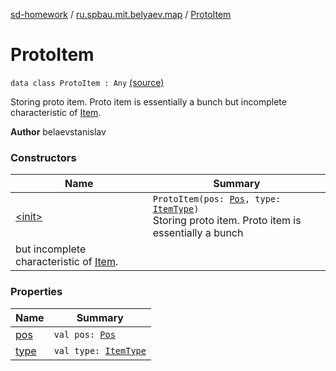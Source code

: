[sd-homework](../../index.md) / [ru.spbau.mit.belyaev.map](../index.md) / [ProtoItem](.)

# ProtoItem

`data class ProtoItem : Any` [(source)](https://github.com/StasBel/sd-homework/blob/Roguelike/src/main/kotlin/ru/spbau/mit/belyaev/map/Proto.kt#L22)

Storing proto item. Proto item is essentially a bunch
but incomplete characteristic of [Item](#).

**Author**
belaevstanislav

### Constructors

| Name | Summary |
|---|---|
| [&lt;init&gt;](-init-.md) | `ProtoItem(pos: `[`Pos`](../../ru.spbau.mit.belyaev.world/-pos/index.md)`, type: `[`ItemType`](../../ru.spbau.mit.belyaev.world/-item-type/index.md)`)`<br>Storing proto item. Proto item is essentially a bunch
but incomplete characteristic of [Item](#). |

### Properties

| Name | Summary |
|---|---|
| [pos](pos.md) | `val pos: `[`Pos`](../../ru.spbau.mit.belyaev.world/-pos/index.md) |
| [type](type.md) | `val type: `[`ItemType`](../../ru.spbau.mit.belyaev.world/-item-type/index.md) |
